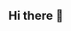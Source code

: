 ## Hi there 👋

<!--
Meu nome é **Matheus Epiphani Cotes** e sou um estudante de programação.

- 🔭 Eu Recentemente estou estudando JavaScript
- 📫 Como chegar até mim: cotes.matheus@escola.pr.gov.br
- 😄 Apelidos: Geralmente me chamam de Cotes
- ⚡ Curiosidade: Sou a primeira pessoa de minha cidade a fotografar Saturno



